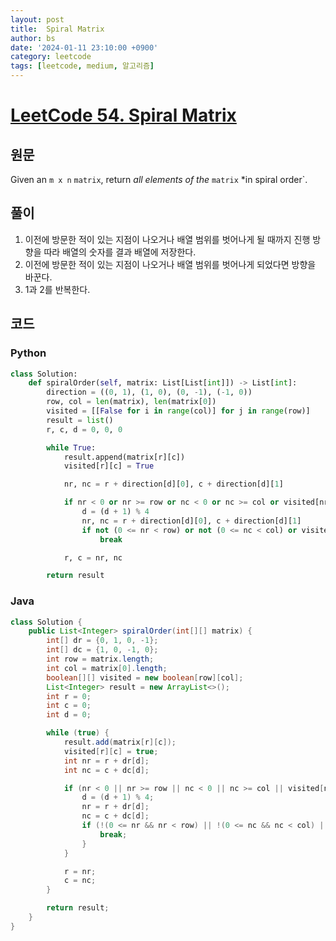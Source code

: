 ```yaml
---
layout: post
title:  Spiral Matrix
author: bs
date: '2024-01-11 23:10:00 +0900'
category: leetcode
tags: [leetcode, medium, 알고리즘]
---
```


# [LeetCode 54. Spiral Matrix](https://leetcode.com/problems/spiral-matrix/)

## 원문
Given an `m x n` `matrix`, return *all elements of the* `matrix` *in spiral order`.

## 풀이
1. 이전에 방문한 적이 있는 지점이 나오거나 배열 범위를 벗어나게 될 때까지 진행 방향을 따라 배열의 숫자를 결과 배열에 저장한다.
2. 이전에 방문한 적이 있는 지점이 나오거나 배열 범위를 벗어나게 되었다면 방향을 바꾼다.
3. 1과 2를 반복한다.

## 코드
### Python
```python
class Solution:
    def spiralOrder(self, matrix: List[List[int]]) -> List[int]:
        direction = ((0, 1), (1, 0), (0, -1), (-1, 0))
        row, col = len(matrix), len(matrix[0])
        visited = [[False for i in range(col)] for j in range(row)]
        result = list()
        r, c, d = 0, 0, 0

        while True:
            result.append(matrix[r][c])
            visited[r][c] = True

            nr, nc = r + direction[d][0], c + direction[d][1]

            if nr < 0 or nr >= row or nc < 0 or nc >= col or visited[nr][nc]:
                d = (d + 1) % 4
                nr, nc = r + direction[d][0], c + direction[d][1]
                if not (0 <= nr < row) or not (0 <= nc < col) or visited[nr][nc]:
                    break

            r, c = nr, nc

        return result
```

### Java
```java
class Solution {
    public List<Integer> spiralOrder(int[][] matrix) {
        int[] dr = {0, 1, 0, -1};
        int[] dc = {1, 0, -1, 0};
        int row = matrix.length;
        int col = matrix[0].length;
        boolean[][] visited = new boolean[row][col];
        List<Integer> result = new ArrayList<>();
        int r = 0;
        int c = 0;
        int d = 0;

        while (true) {
            result.add(matrix[r][c]);
            visited[r][c] = true;
            int nr = r + dr[d];
            int nc = c + dc[d];

            if (nr < 0 || nr >= row || nc < 0 || nc >= col || visited[nr][nc]) {
                d = (d + 1) % 4;
                nr = r + dr[d];
                nc = c + dc[d];
                if (!(0 <= nr && nr < row) || !(0 <= nc && nc < col) || visited[nr][nc]) {
                    break;
                }
            }

            r = nr;
            c = nc;
        }

        return result;
    }
}
```
